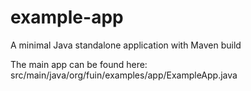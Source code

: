 # example-app
A minimal Java standalone application with Maven build

The main app can be found here: src/main/java/org/fuin/examples/app/ExampleApp.java